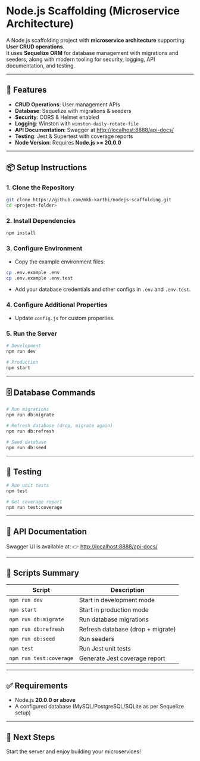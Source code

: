 # Node.js Scaffolding (Microservice Architecture)

A Node.js scaffolding project with **microservice architecture** supporting **User CRUD operations**.  
It uses **Sequelize ORM** for database management with migrations and seeders, along with modern tooling for security, logging, API documentation, and testing.

---

## 🚀 Features

- **CRUD Operations**: User management APIs  
- **Database**: Sequelize with migrations & seeders  
- **Security**: CORS & Helmet enabled  
- **Logging**: Winston with `winston-daily-rotate-file`  
- **API Documentation**: Swagger at [http://localhost:8888/api-docs/](http://localhost:8888/api-docs/)  
- **Testing**: Jest & Supertest with coverage reports  
- **Node Version**: Requires **Node.js >= 20.0.0**

---

## 📦 Setup Instructions

### 1. Clone the Repository
```bash
git clone https://github.com/mkk-karthi/nodejs-scaffolding.git
cd <project-folder>
````

### 2. Install Dependencies

```bash
npm install
```

### 3. Configure Environment

* Copy the example environment files:

```bash
cp .env.example .env
cp .env.example .env.test
```

* Add your database credentials and other configs in `.env` and `.env.test`.

### 4. Configure Additional Properties

* Update `config.js` for custom properties.

### 5. Run the Server

```bash
# Development
npm run dev

# Production
npm start
```

---

## 🗄️ Database Commands

```bash
# Run migrations
npm run db:migrate

# Refresh database (drop, migrate again)
npm run db:refresh

# Seed database
npm run db:seed
```

---

## 🧪 Testing

```bash
# Run unit tests
npm test

# Get coverage report
npm run test:coverage
```

---

## 📖 API Documentation

Swagger UI is available at:
👉 [http://localhost:8888/api-docs/](http://localhost:8888/api-docs/)

---

## 📜 Scripts Summary

| Script                  | Description                       |
| ----------------------- | --------------------------------- |
| `npm run dev`           | Start in development mode         |
| `npm start`             | Start in production mode          |
| `npm run db:migrate`    | Run database migrations           |
| `npm run db:refresh`    | Refresh database (drop + migrate) |
| `npm run db:seed`       | Run seeders                       |
| `npm test`              | Run Jest unit tests               |
| `npm run test:coverage` | Generate Jest coverage report     |

---

## ✅ Requirements

* Node.js **20.0.0 or above**
* A configured database (MySQL/PostgreSQL/SQLite as per Sequelize setup)

---

## 🎉 Next Steps

Start the server and enjoy building your microservices!

